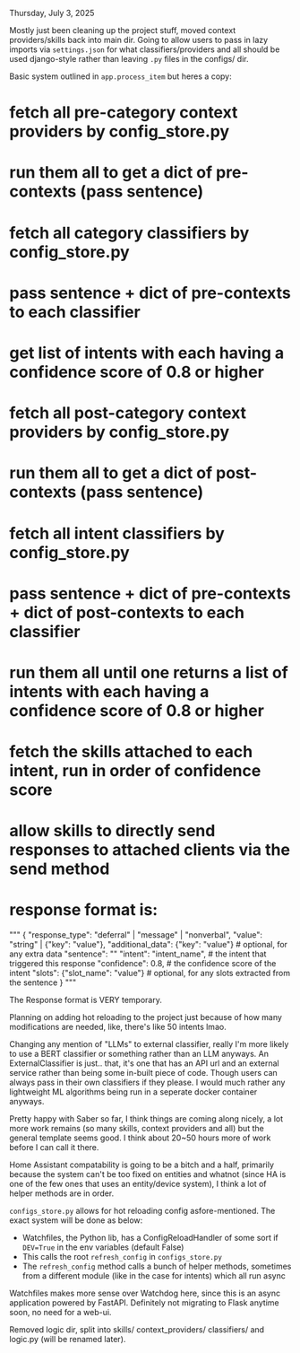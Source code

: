 Thursday, July 3, 2025

Mostly just been cleaning up the project stuff, moved context providers/skills back into main dir. Going to allow users to pass in lazy imports via `settings.json` for what classifiers/providers and all should be used django-style rather than leaving `.py` files in the configs/ dir.

Basic system outlined in `app.process_item` but heres a copy:

# fetch all pre-category context providers by config_store.py
# run them all to get a dict of pre-contexts (pass sentence)

# fetch all category classifiers by config_store.py
# pass sentence + dict of pre-contexts to each classifier
# get list of intents with each having a confidence score of 0.8 or higher

# fetch all post-category context providers by config_store.py
# run them all to get a dict of post-contexts (pass sentence)

# fetch all intent classifiers by config_store.py
# pass sentence + dict of pre-contexts + dict of post-contexts to each classifier
# run them all until one returns a list of intents with each having a confidence score of 0.8 or higher

# fetch the skills attached to each intent, run in order of confidence score
# allow skills to directly send responses to attached clients via the send method
# response format is:
"""
{
    "response_type": "deferral" | "message" | "nonverbal",
    "value": "string" | {"key": "value"},
    "additional_data": {"key": "value"}  # optional, for any extra data
    "sentence": ""
    "intent": "intent_name",  # the intent that triggered this response
    "confidence": 0.8,  # the confidence score of the intent
    "slots": {"slot_name": "value"}  # optional, for any slots extracted from the sentence
}
"""

The Response format is VERY temporary.

Planning on adding hot reloading to the project just because of how many modifications are needed, like, there's like 50 intents lmao.

Changing any mention of "LLMs" to external classifier, really I'm more likely to use a BERT classifier or something rather than an LLM anyways. An ExternalClassifier is just.. that, it's one that has an API url and an external service rather than being some in-built piece of code. Though users can always pass in their own classifiers if they please. I would much rather any lightweight ML algorithms being run in a seperate docker container anyways.

Pretty happy with Saber so far, I think things are coming along nicely, a lot more work remains (so many skills, context providers and all) but the general template seems good. I think about 20~50 hours more of work before I can call it there.

Home Assistant compatability is going to be a bitch and a half, primarily because the system can't be too fixed on entities and whatnot (since HA is one of the few ones that uses an entity/device system), I think a lot of helper methods are in order.

`configs_store.py` allows for hot reloading config asfore-mentioned. The exact system will be done as below:
- Watchfiles, the Python lib, has a ConfigReloadHandler of some sort if `DEV=True` in the env variables (default False)
- This calls the root `refresh_config` in `configs_store.py` 
- The `refresh_config` method calls a bunch of helper methods, sometimes from a different module (like in the case for intents) which all run async

Watchfiles makes more sense over Watchdog here, since this is an async application powered by FastAPI. Definitely not migrating to Flask anytime soon, no need for a web-ui.

Removed logic dir, split into skills/ context_providers/ classifiers/ and logic.py (will be renamed later).